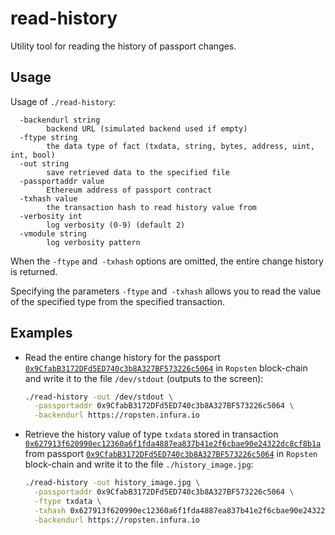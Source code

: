 # read-history

Utility tool for reading the history of passport changes.

## Usage

Usage of `./read-history`:
```
  -backendurl string
    	backend URL (simulated backend used if empty)
  -ftype string
    	the data type of fact (txdata, string, bytes, address, uint, int, bool)
  -out string
    	save retrieved data to the specified file
  -passportaddr value
    	Ethereum address of passport contract
  -txhash value
    	the transaction hash to read history value from
  -verbosity int
    	log verbosity (0-9) (default 2)
  -vmodule string
    	log verbosity pattern
```

When the `-ftype` and` -txhash` options are omitted, the entire change history is returned. 

Specifying the parameters `-ftype` and` -txhash` allows you to read the value of the specified type from the specified transaction.

## Examples

* Read the entire change history for the passport [`0x9CfabB3172DFd5ED740c3b8A327BF573226c5064`](https://ropsten.etherscan.io/address/0x9cfabb3172dfd5ed740c3b8a327bf573226c5064)
  in `Ropsten` block-chain and write it to the file `/dev/stdout` (outputs to the screen):
    ```bash
    ./read-history -out /dev/stdout \
      -passportaddr 0x9CfabB3172DFd5ED740c3b8A327BF573226c5064 \
      -backendurl https://ropsten.infura.io
    ```
* Retrieve the history value of type `txdata` stored in transaction [`0x627913f620990ec12360a6f1fda4887ea837b41e2f6cbae90e24322dc8cf8b1a`](https://ropsten.etherscan.io/tx/0x627913f620990ec12360a6f1fda4887ea837b41e2f6cbae90e24322dc8cf8b1a) from passport 
    [`0x9CfabB3172DFd5ED740c3b8A327BF573226c5064`](https://ropsten.etherscan.io/address/0x9cfabb3172dfd5ed740c3b8a327bf573226c5064)
    in `Ropsten` block-chain and write it to the file `./history_image.jpg`:
    ```bash
    ./read-history -out history_image.jpg \
      -passportaddr 0x9CfabB3172DFd5ED740c3b8A327BF573226c5064 \
      -ftype txdata \
      -txhash 0x627913f620990ec12360a6f1fda4887ea837b41e2f6cbae90e24322dc8cf8b1a \
      -backendurl https://ropsten.infura.io
    ```